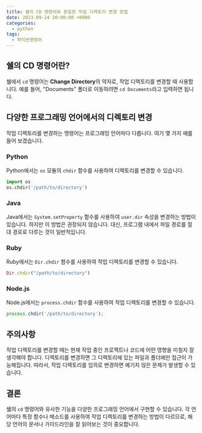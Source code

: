 ```yaml
---
title: 쉘의 CD 명령어와 동일한 작업 디렉토리 변경 방법
date: 2023-09-24 20:00:00 +0900
categories:
  - python
tags:
  - 파이썬명령어
---
```


## 쉘의 CD 명령어란?

쉘에서 `cd` 명령어는 **Change Directory**의 약자로, 작업 디렉토리를 변경할 때 사용합니다. 예를 들어, "Documents" 폴더로 이동하려면 `cd Documents`라고 입력하면 됩니다.

## 다양한 프로그래밍 언어에서의 디렉토리 변경

작업 디렉토리를 변경하는 명령어는 프로그래밍 언어마다 다릅니다. 여기 몇 가지 예를 들어 보겠습니다.

### Python

Python에서는 `os` 모듈의 `chdir` 함수를 사용하여 디렉토리를 변경할 수 있습니다.

```python
import os
os.chdir('/path/to/directory')
```

### Java

Java에서는 `System.setProperty` 함수를 사용하여 `user.dir` 속성을 변경하는 방법이 있습니다. 하지만 이 방법은 권장되지 않습니다. 대신, 프로그램 내에서 파일 경로를 절대 경로로 다루는 것이 일반적입니다.

### Ruby

Ruby에서는 `Dir.chdir` 함수를 사용하여 작업 디렉토리를 변경할 수 있습니다.

```ruby
Dir.chdir("/path/to/directory")
```

### Node.js

Node.js에서는 `process.chdir` 함수를 사용하여 작업 디렉토리를 변경할 수 있습니다.

```javascript
process.chdir('/path/to/directory');
```

## 주의사항

작업 디렉토리를 변경할 때는 현재 작업 중인 프로젝트나 코드에 어떤 영향을 미칠지 잘 생각해야 합니다. 디렉토리를 변경하면 그 디렉토리에 있는 파일과 폴더에만 접근이 가능해집니다. 따라서, 작업 디렉토리를 임의로 변경하면 예기치 않은 문제가 발생할 수 있습니다.

## 결론

쉘의 `cd` 명령어와 유사한 기능을 다양한 프로그래밍 언어에서 구현할 수 있습니다. 각 언어마다 특정 함수나 메소드를 사용하여 작업 디렉토리를 변경하는 방법이 다르므로, 해당 언어의 문서나 가이드라인을 잘 읽어보는 것이 중요합니다.